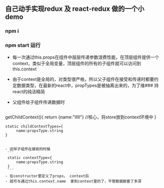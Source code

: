 ## 自己动手实现redux 及 react-redux 做的一个小demo
### npm i 
### npm start 运行

- 每一次通过this.props在组件中层层传递参数浪费性能，在顶层组件提供一个context，类似于全局变量，顶层组件的所有的子组件就可以访问到this.context

- 由于context是全局的，对类型很严格，所以父子组件在接受和传递时都要约定数据类型，在最新的react中，propTypes是被抽离出来的，为了维### 持react的纯洁精简

- 父组件给子组件传递数据时
  ```
getChildContext(){
        return {name:"lllll"}    //核心，将store放到context环境中
    }

    static childContextTypes={
         name:propsType.string
    }    
   ```

   - 这样子组件在接收的时候
    ```
    static contextType={
        name:propsType.string
    }
    ```
   - 在constructor里定义了props， context后
   - 就可与通过this.context.name  拿到context里的了，不管数据嵌套了多深

